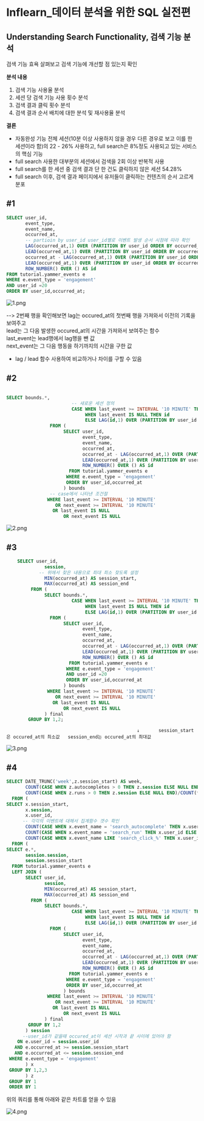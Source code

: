 # Inflearn_데이터 분석을 위한 SQL 실전편 

## Understanding Search Functionality, 검색 기능 분석

검색 기능 효욕 살펴보고 검색 기능에 개선할 점 있는지 확인 
  
**분석 내용**  
1. 검색 기능 사용율 분석
2. 세션 당 검색 기능 사용 횟수 분석
3. 검색 결과 클릭 횟수 분석
4. 검색 결과 순서 배치에 대한 분석 및 재사용율 분석  
  
  
**결론**  
* 자동완성 기능 전체 세션(10분 이상 사용하지 않을 경우 다른 경우로 보고 이를 한 세션이라 함)의 22 - 26% 사용하고,
  full search은 8%정도 사용되고 있는 서비스의 핵심 기능
* full search 사용한 대부분의 세션에서 검색을 2회 이상 반복적 사용
* full search를 한 세션 중 검색 결과 단 한 건도 클릭하지 않은 세션 54.28%
* full search 이후, 검색 결과 페이지에서 유저들이 클릭하는 컨텐츠의 순서 고르게 분포

## #1

```sql
SELECT user_id,
       event_type,
       event_name,
       occurred_at,
       -- partioin by user_id user_id별로 이벤트 발생 순서 시점에 따라 확인 
       LAG(occurred_at,1) OVER (PARTITION BY user_id ORDER BY occurred_at),  
       LEAD(occurred_at,1) OVER (PARTITION BY user_id ORDER BY occurred_at),
       occurred_at - LAG(occurred_at,1) OVER (PARTITION BY user_id ORDER BY occurred_at) AS last_event,
       LEAD(occurred_at,1) OVER (PARTITION BY user_id ORDER BY occurred_at) - occurred_at AS next_event,
       ROW_NUMBER() OVER () AS id
FROM tutorial.yammer_events e
WHERE e.event_type = 'engagement'
AND user_id =20 
ORDER BY user_id,occurred_at;
```

![1.png](attachment:1.png)

--> 2번째 행을 확인해보면 lag는 occured_at의 첫번째 행을 가져와서 이전의 기록을 보여주고  
lead는 그 다음 발생한 occured_at의 시간을 가져와서 보여주는 함수  
last_event는 lead행에서 lag행을 뺀 값  
next_event는 그 다음 행동을 하기까지의 시간을 구한 값


* lag / lead 함수 사용하여 비교하거나 차이를 구할 수 있음

## #2

```sql

SELECT bounds.*,
                        -- 새로운 세션 정의 
              		    CASE WHEN last_event >= INTERVAL '10 MINUTE' THEN id
              		         WHEN last_event IS NULL THEN id
              		         ELSE LAG(id,1) OVER (PARTITION BY user_id ORDER BY occurred_at) END AS session
                FROM (
                     SELECT user_id,
                            event_type,
                            event_name,
                            occurred_at,
                            occurred_at - LAG(occurred_at,1) OVER (PARTITION BY user_id ORDER BY occurred_at) AS last_event,
                            LEAD(occurred_at,1) OVER (PARTITION BY user_id ORDER BY occurred_at) - occurred_at AS next_event,
                            ROW_NUMBER() OVER () AS id
                       FROM tutorial.yammer_events e
                      WHERE e.event_type = 'engagement'
                      ORDER BY user_id,occurred_at
                     ) bounds
                -- case에서 나타낸 조건절 
               WHERE last_event >= INTERVAL '10 MINUTE' 
                  OR next_event >= INTERVAL '10 MINUTE'
               	 OR last_event IS NULL
              	 	 OR next_event IS NULL 
```

![2.png](attachment:2.png)

## #3

```sql       
    SELECT user_id,
              session,
            -- 위에서 찾은 내용으로 최대 최소 찾도록 설정 
              MIN(occurred_at) AS session_start, 
              MAX(occurred_at) AS session_end
         FROM (
              SELECT bounds.*,
              		    CASE WHEN last_event >= INTERVAL '10 MINUTE' THEN id
              		         WHEN last_event IS NULL THEN id
              		         ELSE LAG(id,1) OVER (PARTITION BY user_id ORDER BY occurred_at) END AS session
                FROM (
                     SELECT user_id,
                            event_type,
                            event_name,
                            occurred_at,
                            occurred_at - LAG(occurred_at,1) OVER (PARTITION BY user_id ORDER BY occurred_at) AS last_event,
                            LEAD(occurred_at,1) OVER (PARTITION BY user_id ORDER BY occurred_at) - occurred_at AS next_event,
                            ROW_NUMBER() OVER () AS id
                       FROM tutorial.yammer_events e
                      WHERE e.event_type = 'engagement'
                      AND user_id =20
                      ORDER BY user_id,occurred_at
                     ) bounds
               WHERE last_event >= INTERVAL '10 MINUTE'
                  OR next_event >= INTERVAL '10 MINUTE'
               	 OR last_event IS NULL
              	 	 OR next_event IS NULL   
              ) final
        GROUP BY 1,2;
```

                                                    ↓       session_start은 occured_at의 최소값   session_end는 occured_at의 최대값

![3.png](attachment:3.png)

## #4

```sql
SELECT DATE_TRUNC('week',z.session_start) AS week, 
       COUNT(CASE WHEN z.autocompletes > 0 THEN z.session ELSE NULL END)/COUNT(*)::FLOAT AS with_autocompletes,
       COUNT(CASE WHEN z.runs > 0 THEN z.session ELSE NULL END)/COUNT(*)::FLOAT AS with_runs
  FROM (
SELECT x.session_start,
       x.session,
       x.user_id,
      -- 각각의 이벤트에 대해서 집계함수 갯수 확인
       COUNT(CASE WHEN x.event_name = 'search_autocomplete' THEN x.user_id ELSE NULL END) AS autocompletes,
       COUNT(CASE WHEN x.event_name = 'search_run' THEN x.user_id ELSE NULL END) AS runs,
       COUNT(CASE WHEN x.event_name LIKE 'search_click_%' THEN x.user_id ELSE NULL END) AS clicks
  FROM (
SELECT e.*,
       session.session,
       session.session_start
  FROM tutorial.yammer_events e
  LEFT JOIN (
       SELECT user_id,
              session,
              MIN(occurred_at) AS session_start,
              MAX(occurred_at) AS session_end
         FROM (
              SELECT bounds.*,
              		    CASE WHEN last_event >= INTERVAL '10 MINUTE' THEN id
              		         WHEN last_event IS NULL THEN id
              		         ELSE LAG(id,1) OVER (PARTITION BY user_id ORDER BY occurred_at) END AS session
                FROM (
                     SELECT user_id,
                            event_type,
                            event_name,
                            occurred_at,
                            occurred_at - LAG(occurred_at,1) OVER (PARTITION BY user_id ORDER BY occurred_at) AS last_event,
                            LEAD(occurred_at,1) OVER (PARTITION BY user_id ORDER BY occurred_at) - occurred_at AS next_event,
                            ROW_NUMBER() OVER () AS id
                       FROM tutorial.yammer_events e
                      WHERE e.event_type = 'engagement'
                      ORDER BY user_id,occurred_at
                     ) bounds
               WHERE last_event >= INTERVAL '10 MINUTE'
                  OR next_event >= INTERVAL '10 MINUTE'
               	 OR last_event IS NULL
              	 	 OR next_event IS NULL   
              ) final
        GROUP BY 1,2
       ) session
      --user_id가 같을때 occured_at이 세션 시작과 끝 사이에 있어야 함 
    ON e.user_id = session.user_id
   AND e.occurred_at >= session.session_start
   AND e.occurred_at <= session.session_end
 WHERE e.event_type = 'engagement'
       ) x
 GROUP BY 1,2,3
       ) z
 GROUP BY 1
 ORDER BY 1
```

위의 쿼리를 통해 아래와 같은 차트를 얻을 수 있음

![4.png](attachment:4.png)
